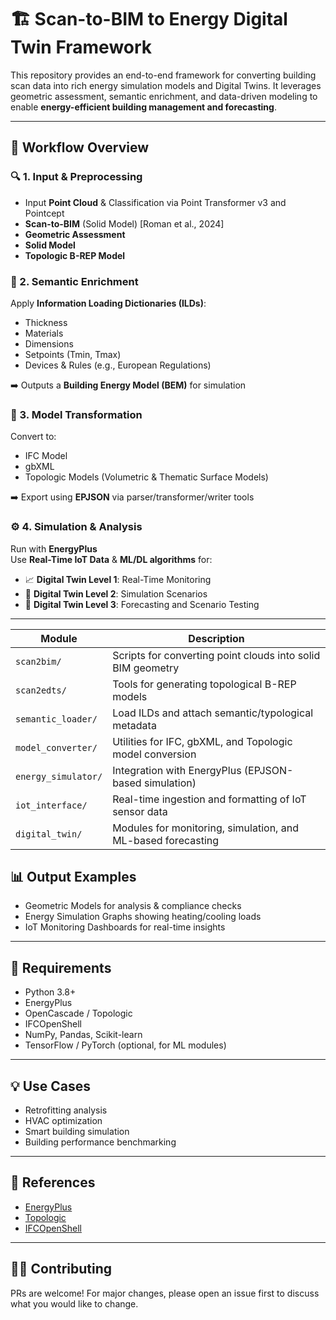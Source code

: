 # 🏗️ Scan-to-BIM to Energy Digital Twin Framework

This repository provides an end-to-end framework for converting building scan data into rich energy simulation models and Digital Twins. It leverages geometric assessment, semantic enrichment, and data-driven modeling to enable **energy-efficient building management and forecasting**.

---

## 🚀 Workflow Overview

### 🔍 1. Input & Preprocessing
- Input **Point Cloud** & Classification via Point Transformer v3 and Pointcept
- **Scan-to-BIM** (Solid Model) [Roman et al., 2024]
- **Geometric Assessment**
- **Solid Model**
- **Topologic B-REP Model**

### 🧠 2. Semantic Enrichment
Apply **Information Loading Dictionaries (ILDs)**:
- Thickness  
- Materials  
- Dimensions  
- Setpoints (Tmin, Tmax)  
- Devices & Rules (e.g., European Regulations)

➡️ Outputs a **Building Energy Model (BEM)** for simulation

### 🧱 3. Model Transformation
Convert to:
- IFC Model  
- gbXML  
- Topologic Models (Volumetric & Thematic Surface Models)

➡️ Export using **EPJSON** via parser/transformer/writer tools

### ⚙️ 4. Simulation & Analysis
Run with **EnergyPlus**  
Use **Real-Time IoT Data** & **ML/DL algorithms** for:

- 📈 **Digital Twin Level 1**: Real-Time Monitoring  
- 🧪 **Digital Twin Level 2**: Simulation Scenarios  
- 🔮 **Digital Twin Level 3**: Forecasting and Scenario Testing

---

| Module              | Description                                                  |
| ------------------- | ------------------------------------------------------------ |
| `scan2bim/`         | Scripts for converting point clouds into solid BIM geometry  |
| `scan2edts/`        | Tools for generating topological B-REP models                |
| `semantic_loader/`  | Load ILDs and attach semantic/typological metadata           |
| `model_converter/`  | Utilities for IFC, gbXML, and Topologic model conversion     |
| `energy_simulator/` | Integration with EnergyPlus (EPJSON-based simulation)        |
| `iot_interface/`    | Real-time ingestion and formatting of IoT sensor data        |
| `digital_twin/`     | Modules for monitoring, simulation, and ML-based forecasting |


## 📊 Output Examples

- Geometric Models for analysis & compliance checks  
- Energy Simulation Graphs showing heating/cooling loads  
- IoT Monitoring Dashboards for real-time insights  

---

## 🔧 Requirements

- Python 3.8+  
- EnergyPlus  
- OpenCascade / Topologic  
- IFCOpenShell  
- NumPy, Pandas, Scikit-learn  
- TensorFlow / PyTorch (optional, for ML modules)  

---

## 💡 Use Cases

- Retrofitting analysis  
- HVAC optimization  
- Smart building simulation  
- Building performance benchmarking  

---

## 📎 References

- [EnergyPlus](https://energyplus.net/)  
- [Topologic](https://topologic.app/)  
- [IFCOpenShell](https://ifcopenshell.org/)  

---

## 👨‍💻 Contributing

PRs are welcome! For major changes, please open an issue first to discuss what you would like to change.

